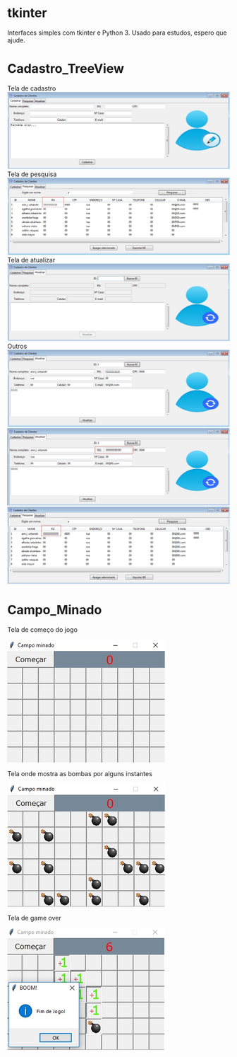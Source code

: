 # tkinter
Interfaces simples com tkinter e Python 3.
Usado para estudos, espero que ajude.

# Cadastro_TreeView
Tela de cadastro
![Alt Text](https://github.com/JonathanGalk/tkinter/blob/master/imagens/01.jpg)
Tela de pesquisa
![Alt Text](https://github.com/JonathanGalk/tkinter/blob/master/imagens/02.jpg)
Tela de atualizar
![Alt Text](https://github.com/JonathanGalk/tkinter/blob/master/imagens/03.jpg)
Outros
![Alt Text](https://github.com/JonathanGalk/tkinter/blob/master/imagens/04.jpg)
![Alt Text](https://github.com/JonathanGalk/tkinter/blob/master/imagens/05.jpg)
![Alt Text](https://github.com/JonathanGalk/tkinter/blob/master/imagens/06.jpg)

# Campo_Minado
Tela de começo do jogo

![Alt Text](https://github.com/JonathanGalk/tkinter/blob/master/imagens/c1.jpg)

Tela onde mostra as bombas por alguns instantes

![Alt Text](https://github.com/JonathanGalk/tkinter/blob/master/imagens/c2.jpg)

Tela de game over

![Alt Text](https://github.com/JonathanGalk/tkinter/blob/master/imagens/c3.jpg)
